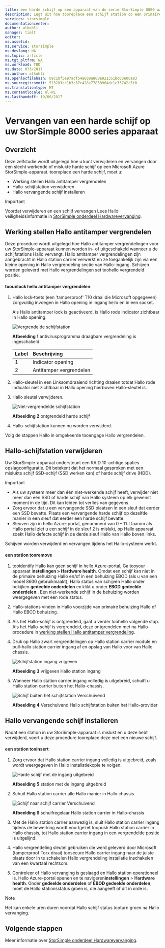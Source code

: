 ```yaml
---
title: een harde schijf op een apparaat van de serie StorSimple 8000 aaaReplace | Microsoft Docs
description: Legt uit hoe tooreplace een schijf station op een primaire behuizing StorSimple of een EBOD behuizing.
services: storsimple
documentationcenter: 
author: alkohli
manager: timlt
editor: 
ms.assetid: 
ms.service: storsimple
ms.devlang: NA
ms.topic: article
ms.tgt_pltfrm: NA
ms.workload: TBD
ms.date: 073/2017
ms.author: alkohli
ms.openlocfilehash: 09c1bf5e97adf54a609a868e921351bc63e00a83
ms.sourcegitcommit: 523283cc1b3c37c428e77850964dc1c33742c5f0
ms.translationtype: MT
ms.contentlocale: nl-NL
ms.lasthandoff: 10/06/2017
---
```

# <a name="replace-a-disk-drive-on-your-storsimple-8000-series-device"></a>Vervangen van een harde schijf op uw StorSimple 8000 series apparaat

## <a name="overview"></a>Overzicht
Deze zelfstudie wordt uitgelegd hoe u kunt verwijderen en vervangen door een slecht werkende of mislukte harde schijf op een Microsoft Azure StorSimple-apparaat. tooreplace een harde schijf, moet u:

* Werking stellen Hallo antitamper vergrendelen
* Hallo-schijfstation verwijderen
* Hallo vervangende schijf installeren

> [!IMPORTANT]
> Voordat verwijderen en een schijf vervangen Lees Hallo veiligheidsinformatie in [StorSimple onderdeel Hardwarevervanging](storsimple-8000-hardware-component-replacement.md).
 

## <a name="disengage-hello-antitamper-lock"></a>Werking stellen Hallo antitamper vergrendelen
Deze procedure wordt uitgelegd hoe Hallo antitamper vergrendelingen voor uw StorSimple-apparaat kunnen worden in- of uitgeschakeld wanneer u de schijfstations Hallo vervangt. Hallo antitamper vergrendelingen zijn aangebracht in Hallo station carrier verwerkt en ze toegankelijk zijn via een kleine opening in Hallo vergrendeling sectie van Hallo-ingang. Schijven worden geleverd met Hallo vergrendelingen set toohello vergrendeld positie.

#### <a name="toounlock-hello-antitamper-lock"></a>toounlock hello antitamper vergrendelen
1. Hallo lock-toets (een 'tamperproof' T10 draai die Microsoft opgegeven) zorgvuldig invoegen in Hallo opening in ingang hello en in een socket. 
   
   Als Hallo antitamper lock is geactiveerd, is Hallo rode indicator zichtbaar in Hallo opening.
  
    ![Vergrendelde schijfstation](./media/storsimple-disk-drive-replacement/IC741056.png)
   
    **Afbeelding 1** antivirusprogramma draagbare vergrendeling is ingeschakeld
   
   | Label | Beschrijving |
   |:--- |:--- |
   | 1 |Indicator opening |
   | 2 |Antitamper vergrendelen |
2. Hallo-sleutel in een Linksomdraaiend richting draaien totdat Hallo rode indicator niet zichtbaar in Hallo opening hierboven Hallo-sleutel is.
3. Hallo sleutel verwijderen.
   
    ![Niet-vergrendelde schijfstation](./media/storsimple-disk-drive-replacement/IC741057.png)
   
    **Afbeelding 2** ontgrendeld harde schijf
4. Hallo-schijfstation kunnen nu worden verwijderd.

Volg de stappen Hallo in omgekeerde tooengage Hallo vergrendelen.

## <a name="remove-hello-disk-drive"></a>Hallo-schijfstation verwijderen
Uw StorSimple-apparaat ondersteunt een RAID 10-achtige spaties opslagconfiguratie. Dit betekent dat het normaal gesproken met een mislukte schijf SSD-schijf (SSD werken kan) of harde schijf drive (HDD).

> [!IMPORTANT]
> * Als uw systeem meer dan één niet-werkende schijf heeft, verwijder niet meer dan één SSD of harde schijf van Hallo systeem op elk gewenst moment in de tijd. Dit kan leiden tot verlies van gegevens.
> * Zorg ervoor dat u een vervangende SSD plaatsen in een sleuf dat eerder een SSD bevatte. Plaats een vervangende harde schijf op dezelfde manier in een sleuf dat eerder een harde schijf bevatte.
> * Sleuven zijn in hello Azure-portal, genummerd van 0 – 11. Daarom als Hallo portal ziet u een schijf in de sleuf 2 is mislukt, op Hallo apparaat zoekt Hallo defecte schijf in de derde sleuf Hallo van Hallo boven links.
> 
> 

Schijven worden verwijderd en vervangen tijdens het Hallo-systeem werkt.

#### <a name="tooremove-a-drive"></a>een station tooremove
1. tooidentify Hallo kan geen schijf in hello Azure-portal, Ga tooyour apparaat **instellingen > Hardware health**. Omdat een schijf kan niet in de primaire behuizing Hallo en/of in een behuizing EBOD (als u van een model 8600 gebruikmaakt), Hallo status van schijven Hallo onder bekijken **gedeelde onderdelen** en klikt u onder **EBOD gedeelde onderdelen** . Een niet-werkende schijf in de behuizing worden weergegeven met een rode status.
2. Hallo-stations vinden in Hallo voorzijde van primaire behuizing Hallo of Hallo EBOD behuizing. 
3. Als het Hallo-schijf is ontgrendeld, gaat u verder toohello volgende stap. Als het Hallo-schijf is vergrendeld, deze ontgrendelen met na Hallo-procedure in [werking stellen Hallo antitamper vergrendeling](#disengage-the-antitamper-lock).
4. Druk op Hallo zwart vergrendelingen op Hallo station carrier module en pull-hallo station carrier ingang af en opslag van Hallo voor van Hallo chassis.
   
    ![Schijfstation ingang vrijgeven](./media/storsimple-disk-drive-replacement/IC741051.png)
   
    **Afbeelding 3** vrijgeven Hallo station ingang
5. Wanneer Hallo station carrier ingang volledig is uitgebreid, schuift u Hallo station carrier buiten het Hallo-chassis. 
   
    ![Schijf buiten het schijfstation Verschuivend](./media/storsimple-disk-drive-replacement/IC741052.png)
   
    **Afbeelding 4** Verschuivend Hallo schijfstation buiten het Hallo-provider

## <a name="install-hello-replacement-disk-drive"></a>Hallo vervangende schijf installeren
Nadat een station in uw StorSimple-apparaat is mislukt en u deze hebt verwijderd, voert u deze procedure tooreplace deze met een nieuwe schijf.

#### <a name="tooinsert-a-drive"></a>een station tooinsert
1. Zorg ervoor dat Hallo station carrier ingang volledig is uitgebreid, zoals wordt weergegeven in Hallo installatiekopie te volgen.
   
    ![Harde schijf met de ingang uitgebreid](./media/storsimple-disk-drive-replacement/IC741044.png)
   
    **Afbeelding 5** station met de ingang uitgebreid
2. Schuif Hallo station carrier alle Hallo manier in Hallo chassis.
   
    ![Schijf naar schijf carrier Verschuivend](./media/storsimple-disk-drive-replacement/IC741045.png)
   
    **Afbeelding 6** schuifregelaar Hallo station carrier in Hallo-chassis
3. Met de Hallo station carrier aanwezig is, sluit Hallo station carrier ingang tijdens de bewerking wordt voortgezet toopush Hallo station carrier in Hallo chassis, tot Hallo station carrier ingang in een vergrendelde positie is uitgelijnd.
4. Hallo vergrendeling sleutel gebruiken die werd geleverd door Microsoft (tamperproof Torx draai) toosecure Hallo carrier ingang naar de juiste plaats door in te schakelen Hallo vergrendeling installatie inschakelen van een kwartaal rechtsom.
5. Controleer of Hallo vervanging is geslaagd en Hallo station operationeel is. Hello Azure-portal openen en te navigeren**instellingen** > **Hardware health**. Onder **gedeelde onderdelen** of **EBOD gedeelde onderdelen**, moet de Hallo stationsstatus groen is, die aangeeft of dit in orde is.
<!---Loc Comment: It seems it should say "Device settings > Hardware health" instead of "Settings > Hardware health"---->
   
   > [!NOTE]
   > Het kan enkele uren duren voordat Hallo schijf status tooturn groen na Hallo vervanging.
  
## <a name="next-steps"></a>Volgende stappen
Meer informatie over [StorSimple onderdeel Hardwarevervanging](storsimple-8000-hardware-component-replacement.md).

